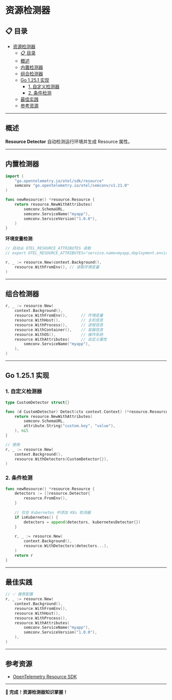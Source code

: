 # 资源检测器

## 📋 目录

- [资源检测器](#资源检测器)
  - [📋 目录](#-目录)
  - [概述](#概述)
  - [内置检测器](#内置检测器)
  - [组合检测器](#组合检测器)
  - [Go 1.25.1 实现](#go-1251-实现)
    - [1. 自定义检测器](#1-自定义检测器)
    - [2. 条件检测](#2-条件检测)
  - [最佳实践](#最佳实践)
  - [参考资源](#参考资源)

---

## 概述

**Resource Detector** 自动检测运行环境并生成 Resource 属性。

---

## 内置检测器

```go
import (
    "go.opentelemetry.io/otel/sdk/resource"
    semconv "go.opentelemetry.io/otel/semconv/v1.21.0"
)

func newResource() *resource.Resource {
    return resource.NewWithAttributes(
        semconv.SchemaURL,
        semconv.ServiceName("myapp"),
        semconv.ServiceVersion("1.0.0"),
    )
}
```

**环境变量检测**:

```go
// 自动从 OTEL_RESOURCE_ATTRIBUTES 读取
// export OTEL_RESOURCE_ATTRIBUTES="service.name=myapp,deployment.environment=prod"

r, _ := resource.New(context.Background(),
    resource.WithFromEnv(), // 读取环境变量
)
```

---

## 组合检测器

```go
r, _ := resource.New(
    context.Background(),
    resource.WithFromEnv(),      // 环境变量
    resource.WithHost(),         // 主机信息
    resource.WithProcess(),      // 进程信息
    resource.WithContainer(),    // 容器信息
    resource.WithOS(),           // 操作系统
    resource.WithAttributes(     // 自定义属性
        semconv.ServiceName("myapp"),
    ),
)
```

---

## Go 1.25.1 实现

### 1. 自定义检测器

```go
type CustomDetector struct{}

func (d CustomDetector) Detect(ctx context.Context) (*resource.Resource, error) {
    return resource.NewWithAttributes(
        semconv.SchemaURL,
        attribute.String("custom.key", "value"),
    ), nil
}

// 使用
r, _ := resource.New(
    context.Background(),
    resource.WithDetectors(CustomDetector{}),
)
```

### 2. 条件检测

```go
func newResource() *resource.Resource {
    detectors := []resource.Detector{
        resource.FromEnv(),
    }
    
    // 仅在 Kubernetes 中添加 K8s 检测器
    if isKubernetes() {
        detectors = append(detectors, kubernetesDetector{})
    }
    
    r, _ := resource.New(
        context.Background(),
        resource.WithDetectors(detectors...),
    )
    return r
}
```

---

## 最佳实践

```go
// ✅ 推荐配置
r, _ := resource.New(
    context.Background(),
    resource.WithFromEnv(),
    resource.WithHost(),
    resource.WithProcess(),
    resource.WithAttributes(
        semconv.ServiceName("myapp"),
        semconv.ServiceVersion("1.0.0"),
    ),
)
```

---

## 参考资源

- [OpenTelemetry Resource SDK](https://opentelemetry.io/docs/specs/otel/resource/sdk/)

---

**🎉 完成！资源检测器知识掌握！**
